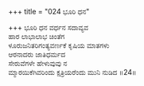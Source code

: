+++
title = "024 ಭೂರಿ ಧನ"

+++
ಭೂರಿ ಧನ ವರ್ಧನ ಸದಾವ್ಯವ  
ಹಾರ ಲಾಭಾಲಾಭ ಚಿಂತೆಗ  
ಳೂರುಜನಿತರಿಗಂತ್ಯವರ್ಣಕೆ ಕೃಷಿಯ ಮಾತಗಳು   
ಆರನಾದರು ಜಾತಿಧರ್ಮದ  
ಸೇರುವೆಗಳೇ ಹೇಳುವುವು ನ  
ಮ್ಮಾರಯಿಕೆಗಿವರಿಂದು ಕ್ಷತ್ರಿಯರೆಂದು ಮುನಿ ನುಡಿದ     ॥24॥
